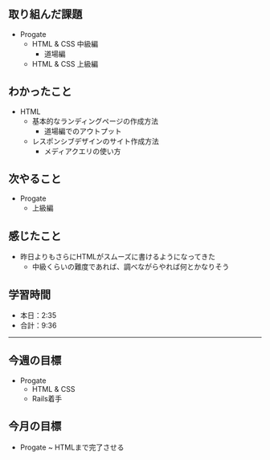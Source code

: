 ## 取り組んだ課題

- Progate
  - HTML & CSS 中級編
    - 道場編
  - HTML & CSS 上級編

## わかったこと

- HTML
  - 基本的なランディングページの作成方法
    - 道場編でのアウトプット
  - レスポンシブデザインのサイト作成方法
    - メディアクエリの使い方

## 次やること

- Progate
  - 上級編

## 感じたこと

- 昨日よりもさらにHTMLがスムーズに書けるようになってきた
  - 中級くらいの難度であれば、調べながらやれば何とかなりそう

## 学習時間

- 本日：2:35
- 合計：9:36

---

## 今週の目標

- Progate
  - HTML & CSS
  - Rails着手

## 今月の目標

- Progate ~ HTMLまで完了させる
